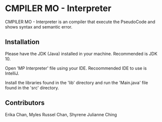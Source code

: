 # CMPILER MO - Interpreter

CMPILER MO - Interpreter is an compiler that execute the PseudoCode and shows syntax and semantic error.

## Installation

Please have the JDK (Java) installed in your machine. Recommended is JDK 10.

Open 'MP Interpreter' file using your IDE. Recoommended IDE to use is IntelliJ.

Install the libraries found in the 'lib' directory and run the 'Main.java' file found in the 'src' directory.

## Contributors
Erika Chan, Myles Russel Chan, Shyrene Julianne Ching